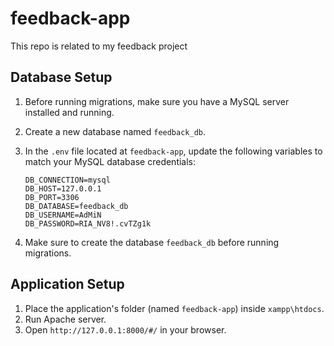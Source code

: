 # feedback-app
This repo is related to my feedback project

## Database Setup

1. Before running migrations, make sure you have a MySQL server installed and running.
2. Create a new database named `feedback_db`.
3. In the `.env` file located at `feedback-app`, update the following variables to match your MySQL database credentials:

    ```plaintext
    DB_CONNECTION=mysql
    DB_HOST=127.0.0.1
    DB_PORT=3306
    DB_DATABASE=feedback_db
    DB_USERNAME=AdMiN
    DB_PASSWORD=RIA_NV8!.cvTZg1k
    ```

4. Make sure to create the database `feedback_db` before running migrations.

## Application Setup

1. Place the application's folder (named `feedback-app`) inside `xampp\htdocs`.
2. Run Apache server.
3. Open `http://127.0.0.1:8000/#/` in your browser.
